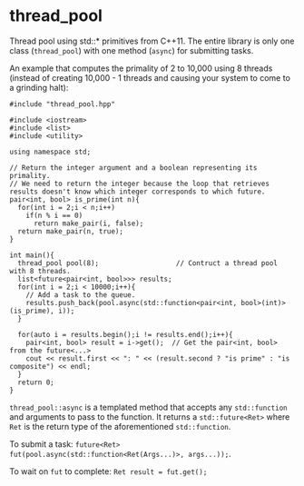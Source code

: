 thread_pool
===========

Thread pool using std::* primitives from C++11. The entire library is only one class (`thread_pool`) with one method (`async`) for submitting tasks.


An example that computes the primality of 2 to 10,000 using 8 threads (instead of creating 10,000 - 1 threads and causing your system to come to a grinding halt):
```
#include "thread_pool.hpp"

#include <iostream>
#include <list>
#include <utility>

using namespace std;

// Return the integer argument and a boolean representing its primality.
// We need to return the integer because the loop that retrieves results doesn't know which integer corresponds to which future.
pair<int, bool> is_prime(int n){
  for(int i = 2;i < n;i++)
    if(n % i == 0)
      return make_pair(i, false);
  return make_pair(n, true);
}

int main(){
  thread_pool pool(8);                   // Contruct a thread pool with 8 threads.
  list<future<pair<int, bool>>> results;
  for(int i = 2;i < 10000;i++){
  	// Add a task to the queue.
    results.push_back(pool.async(std::function<pair<int, bool>(int)>(is_prime), i));
  }
  
  for(auto i = results.begin();i != results.end();i++){
    pair<int, bool> result = i->get();  // Get the pair<int, bool> from the future<...>
    cout << result.first << ": " << (result.second ? "is prime" : "is composite") << endl;
  }
  return 0;
}
```

`thread_pool::async` is a templated method that accepts any `std::function` and arguments to pass to the function. It returns a `std::future<Ret>` where `Ret` is the return type of the aforementioned `std::function`.

To submit a task: `future<Ret> fut(pool.async(std::function<Ret(Args...)>, args...));`.

To wait on `fut` to complete: `Ret result = fut.get();`

